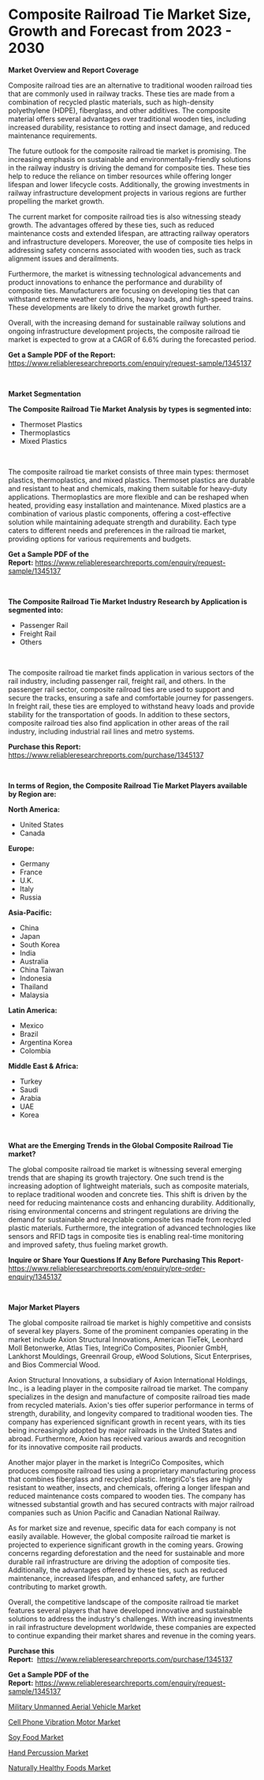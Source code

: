 <p><h1>Composite Railroad Tie Market Size, Growth and Forecast from 2023 - 2030</h1></p><p><strong>Market Overview and Report Coverage</strong></p>
<p><p>Composite railroad ties are an alternative to traditional wooden railroad ties that are commonly used in railway tracks. These ties are made from a combination of recycled plastic materials, such as high-density polyethylene (HDPE), fiberglass, and other additives. The composite material offers several advantages over traditional wooden ties, including increased durability, resistance to rotting and insect damage, and reduced maintenance requirements.</p><p>The future outlook for the composite railroad tie market is promising. The increasing emphasis on sustainable and environmentally-friendly solutions in the railway industry is driving the demand for composite ties. These ties help to reduce the reliance on timber resources while offering longer lifespan and lower lifecycle costs. Additionally, the growing investments in railway infrastructure development projects in various regions are further propelling the market growth.</p><p>The current market for composite railroad ties is also witnessing steady growth. The advantages offered by these ties, such as reduced maintenance costs and extended lifespan, are attracting railway operators and infrastructure developers. Moreover, the use of composite ties helps in addressing safety concerns associated with wooden ties, such as track alignment issues and derailments.</p><p>Furthermore, the market is witnessing technological advancements and product innovations to enhance the performance and durability of composite ties. Manufacturers are focusing on developing ties that can withstand extreme weather conditions, heavy loads, and high-speed trains. These developments are likely to drive the market growth further.</p><p>Overall, with the increasing demand for sustainable railway solutions and ongoing infrastructure development projects, the composite railroad tie market is expected to grow at a CAGR of 6.6% during the forecasted period.</p></p>
<p><strong>Get a Sample PDF of the Report:</strong> <a href="https://www.reliableresearchreports.com/enquiry/request-sample/1345137">https://www.reliableresearchreports.com/enquiry/request-sample/1345137</a></p>
<p>&nbsp;</p>
<p><strong>Market Segmentation</strong></p>
<p><strong>The Composite Railroad Tie Market Analysis by types is segmented into:</strong></p>
<p><ul><li>Thermoset Plastics</li><li>Thermoplastics</li><li>Mixed Plastics</li></ul></p>
<p>&nbsp;</p>
<p><p>The composite railroad tie market consists of three main types: thermoset plastics, thermoplastics, and mixed plastics. Thermoset plastics are durable and resistant to heat and chemicals, making them suitable for heavy-duty applications. Thermoplastics are more flexible and can be reshaped when heated, providing easy installation and maintenance. Mixed plastics are a combination of various plastic components, offering a cost-effective solution while maintaining adequate strength and durability. Each type caters to different needs and preferences in the railroad tie market, providing options for various requirements and budgets.</p></p>
<p><strong>Get a Sample PDF of the Report:</strong>&nbsp;<a href="https://www.reliableresearchreports.com/enquiry/request-sample/1345137">https://www.reliableresearchreports.com/enquiry/request-sample/1345137</a></p>
<p>&nbsp;</p>
<p><strong>The Composite Railroad Tie Market Industry Research by Application is segmented into:</strong></p>
<p><ul><li>Passenger Rail</li><li>Freight Rail</li><li>Others</li></ul></p>
<p>&nbsp;</p>
<p><p>The composite railroad tie market finds application in various sectors of the rail industry, including passenger rail, freight rail, and others. In the passenger rail sector, composite railroad ties are used to support and secure the tracks, ensuring a safe and comfortable journey for passengers. In freight rail, these ties are employed to withstand heavy loads and provide stability for the transportation of goods. In addition to these sectors, composite railroad ties also find application in other areas of the rail industry, including industrial rail lines and metro systems.</p></p>
<p><strong>Purchase this Report:</strong>&nbsp; <a href="https://www.reliableresearchreports.com/purchase/1345137">https://www.reliableresearchreports.com/purchase/1345137</a></p>
<p>&nbsp;</p>
<p><strong>In terms of Region, the Composite Railroad Tie Market Players available by Region are:</strong></p>
<p>
    <p> <strong> North America: </strong>
        <ul>
            <li>United States</li>
            <li>Canada</li>
        </ul>
        </p> 
    <p> <strong> Europe: </strong>
        <ul>
            <li>Germany</li>
            <li>France</li>
            <li>U.K.</li>
            <li>Italy</li>
            <li>Russia</li>
        </ul>
        </p> 
    <p> <strong> Asia-Pacific: </strong>
        <ul>
            <li>China</li>
            <li>Japan</li>
            <li>South Korea</li>
            <li>India</li>
            <li>Australia</li>
            <li>China Taiwan</li>
            <li>Indonesia</li>
            <li>Thailand</li>
            <li>Malaysia</li>
        </ul>
        </p> 
    <p> <strong> Latin America: </strong>
        <ul>
            <li>Mexico</li>
            <li>Brazil</li>
            <li>Argentina Korea</li>
            <li>Colombia</li>
        </ul>
        </p> 
    <p> <strong> Middle East & Africa: </strong>
        <ul>
            <li>Turkey</li>
            <li>Saudi</li>
            <li>Arabia</li>
            <li>UAE</li>
            <li>Korea</li>
        </ul>
    </p>
    </p>
<p>&nbsp;</p>
<p><strong>What are the Emerging Trends in the Global Composite Railroad Tie market?</strong></p>
<p><p>The global composite railroad tie market is witnessing several emerging trends that are shaping its growth trajectory. One such trend is the increasing adoption of lightweight materials, such as composite materials, to replace traditional wooden and concrete ties. This shift is driven by the need for reducing maintenance costs and enhancing durability. Additionally, rising environmental concerns and stringent regulations are driving the demand for sustainable and recyclable composite ties made from recycled plastic materials. Furthermore, the integration of advanced technologies like sensors and RFID tags in composite ties is enabling real-time monitoring and improved safety, thus fueling market growth.</p></p>
<p><strong>Inquire or Share Your Questions If Any Before Purchasing This Report</strong>- <a href="https://www.reliableresearchreports.com/enquiry/pre-order-enquiry/1345137">https://www.reliableresearchreports.com/enquiry/pre-order-enquiry/1345137</a></p>
<p>&nbsp;</p>
<p><strong>Major Market Players</strong></p>
<p><p>The global composite railroad tie market is highly competitive and consists of several key players. Some of the prominent companies operating in the market include Axion Structural Innovations, American TieTek, Leonhard Moll Betonwerke, Atlas Ties, IntegriCo Composites, Pioonier GmbH, Lankhorst Mouldings, Greenrail Group, eWood Solutions, Sicut Enterprises, and Bios Commercial Wood.</p><p>Axion Structural Innovations, a subsidiary of Axion International Holdings, Inc., is a leading player in the composite railroad tie market. The company specializes in the design and manufacture of composite railroad ties made from recycled materials. Axion's ties offer superior performance in terms of strength, durability, and longevity compared to traditional wooden ties. The company has experienced significant growth in recent years, with its ties being increasingly adopted by major railroads in the United States and abroad. Furthermore, Axion has received various awards and recognition for its innovative composite rail products.</p><p>Another major player in the market is IntegriCo Composites, which produces composite railroad ties using a proprietary manufacturing process that combines fiberglass and recycled plastic. IntegriCo's ties are highly resistant to weather, insects, and chemicals, offering a longer lifespan and reduced maintenance costs compared to wooden ties. The company has witnessed substantial growth and has secured contracts with major railroad companies such as Union Pacific and Canadian National Railway.</p><p>As for market size and revenue, specific data for each company is not easily available. However, the global composite railroad tie market is projected to experience significant growth in the coming years. Growing concerns regarding deforestation and the need for sustainable and more durable rail infrastructure are driving the adoption of composite ties. Additionally, the advantages offered by these ties, such as reduced maintenance, increased lifespan, and enhanced safety, are further contributing to market growth.</p><p>Overall, the competitive landscape of the composite railroad tie market features several players that have developed innovative and sustainable solutions to address the industry's challenges. With increasing investments in rail infrastructure development worldwide, these companies are expected to continue expanding their market shares and revenue in the coming years.</p></p>
<p><strong>Purchase this Report:</strong>&nbsp;&nbsp;<a href="https://www.reliableresearchreports.com/purchase/1345137">https://www.reliableresearchreports.com/purchase/1345137</a></p>
<p></p>
<p><strong>Get a Sample PDF of the Report:</strong>&nbsp;<a href="https://www.reliableresearchreports.com/enquiry/request-sample/1345137">https://www.reliableresearchreports.com/enquiry/request-sample/1345137</a></p>
<p><p><a href="https://medium.com/@karinaokon2662/military-unmanned-aerial-vehicle-market-furnishes-information-on-market-share-market-trends-and-a1b7c3d02526">Military Unmanned Aerial Vehicle Market</a></p><p><a href="https://medium.com/@dariodooley/cell-phone-vibration-motor-market-the-key-to-successful-business-strategy-forecast-till-2030-2ea36ed16fba">Cell Phone Vibration Motor Market</a></p><p><a href="https://medium.com/@s40138378/soy-food-market-exploring-market-share-market-trends-and-future-growth-bc2a45138627">Soy Food Market</a></p><p><a href="https://medium.com/@yjwzfixtb68151/hand-percussion-market-analysis-and-sze-forecasted-for-period-from-2023-to-2030-e58edfe37cda">Hand Percussion Market</a></p><p><a href="https://medium.com/@santo151299/naturally-healthy-foods-market-analysis-and-sze-forecasted-for-period-from-2023-to-2030-f83514650314">Naturally Healthy Foods Market</a></p></p>